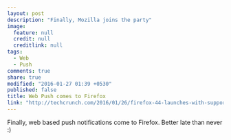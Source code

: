 ```yaml
---
layout: post
description: "Finally, Mozilla joins the party"
image: 
  feature: null
  credit: null
  creditlink: null
tags: 
  - Web
  - Push
comments: true
share: true
modified: "2016-01-27 01:39 +0530"
published: false
title: Web Push comes to Firefox
link: "http://techcrunch.com/2016/01/26/firefox-44-launches-with-support-for-push-notifications/?ncid=rss&utm_source=feedburner&utm_medium=feed&utm_campaign=Feed%3A+Techcrunch+%28TechCrunch%29&sr_share=facebook"
---
```


Finally, web based push notifications come to Firefox. Better late than never :)
